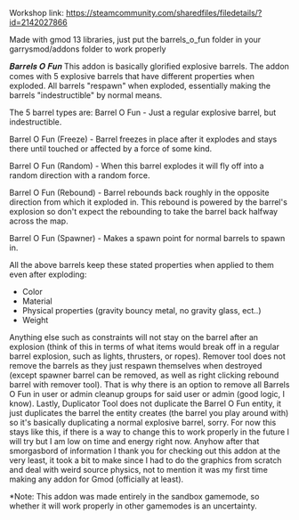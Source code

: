 Workshop link:
https://steamcommunity.com/sharedfiles/filedetails/?id=2142027866

Made with gmod 13 libraries, just put the barrels_o_fun folder in your garrysmod/addons folder to work properly

𝑩𝒂𝒓𝒓𝒆𝒍𝒔 𝑶 𝑭𝒖𝒏
This addon is basically glorified explosive barrels.
The addon comes with 5 explosive barrels that have different properties when exploded. All barrels "respawn" when exploded, essentially making the barrels "indestructible" by normal means.

The 5 barrel types are:
Barrel O Fun - Just a regular explosive barrel, but indestructible.

Barrel O Fun (Freeze) - Barrel freezes in place after it explodes and stays there until touched or affected by a force of some kind.

Barrel O Fun (Random) - When this barrel explodes it will fly off into a random direction with a random force.

Barrel O Fun (Rebound) - Barrel rebounds back roughly in the opposite direction from which it exploded in. This rebound is powered by the barrel's explosion so don't expect the rebounding to take the barrel back halfway across the map.

Barrel O Fun (Spawner) - Makes a spawn point for normal barrels to spawn in.

All the above barrels keep these stated properties when applied to them even after exploding:
- Color
- Material
- Physical properties (gravity bouncy metal, no gravity glass, ect..)
- Weight

Anything else such as constraints will not stay on the barrel after an explosion (think of this in terms of what items would break off in a regular barrel explosion, such as lights, thrusters, or ropes). Remover tool does not remove the barrels as they just respawn themselves when destroyed (except spawner barrel can be removed, as well as right clicking rebound barrel with remover tool). That is why there is an option to remove all Barrels O Fun in user or admin cleanup groups for said user or admin (good logic, I know). Lastly, Duplicator Tool does not duplicate the Barrel O Fun entity, it just duplicates the barrel the entity creates (the barrel you play around with) so it's basically duplicating a normal explosive barrel, sorry. For now this stays like this, if there is a way to change this to work properly in the future I will try but I am low on time and energy right now. Anyhow after that smorgasbord of information I thank you for checking out this addon at the very least, it took a bit to make since I had to do the graphics from scratch and deal with weird source physics, not to mention it was my first time making any addon for Gmod (officially at least).

*Note: This addon was made entirely in the sandbox gamemode, so whether it will work properly in other gamemodes is an uncertainty.
